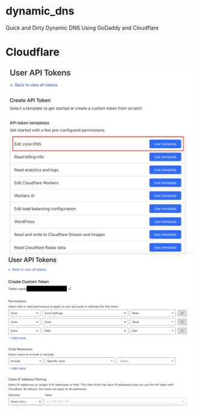 # dynamic_dns
Quick and Dirty Dynamic DNS Using GoDaddy and Cloudflare

# Cloudflare

![Alt text](images/Cloudflare-DDNS-1.png?raw=true "Cloudflare Dynamic DNS - DNS Key")
![Alt text](images/Cloudflare-DDNS-2.png?raw=true "Cloudflare Dynamic DNS - Zone Settings")
